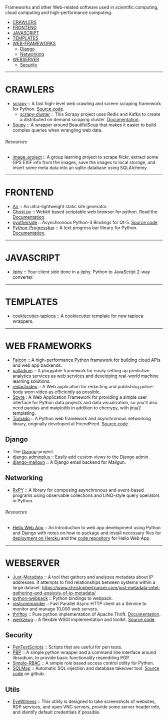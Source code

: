 Frameworks and other Web-related software used in scientific computing, cloud computing and high-performance computing.

+ [CRAWLERS](#crawlers)
+ [FRONTEND](#frontend)
+ [JAVASCRIPT](#javascript)
+ [TEMPLATES](#templates)
+ [WEB-FRAMEWORKS](#frameworks)
   + [Django](#django)
   + [Networking](#networking)
+ [WEBSERVER](#webserver)
   + [Security](#security)

----

# CRAWLERS
+ [scrapy](http://scrapy.org/) :: A fast high-level web crawling and screen scraping framework for Python. [Source code](https://github.com/scrapy/scrapy).
   + [scrapy-cluster](https://github.com/istresearch/scrapy-cluster) :: This Scrapy project uses Redis and Kafka to create a distributed on demand scraping cluster. [Documentation](http://scrapy-cluster.readthedocs.org/).
+ [Soupy](https://github.com/ChrisBeaumont/soupy) :: A wrapper around BeautifulSoup that makes it easier to build complex queries when wrangling web data.

###### Resources
+ [image_project](https://github.com/IEPUG/image_project) :: A group learning project to scrape flickr, extract some GPS EXIF info from the images, save the images to local storage, and insert some meta data into an sqlite database using SQLAlchemy.

----

# FRONTEND
+ [Air](https://github.com/audreyr/air) :: An ultra-lightweight static site generator. 
+ [Ghost.py](https://github.com/jeanphix/Ghost.py) :: Webkit based scriptable web browser for python. Read the [Documentation](http://ghost-py.readthedocs.org/en/latest/).
+ [pyotherside](http://thp.io/2011/pyotherside/) :: Asynchronous Python-3 Bindings for Qt-5. [Source code](https://github.com/thp/pyotherside)
+ [Python-Progressbar](https://github.com/WoLpH/python-progressbar) :: A text progress bar library for Python. [Documentation](http://progressbar-2.readthedocs.org/en/latest/).

----

# JAVASCRIPT
+ [jiphy](https://github.com/timothycrosley/jiphy) :: Your client side done in a jiphy. Python to JavaScript 2-way converter. 

----

# TEMPLATES
+ [cookiecutter-tapioca](https://github.com/vintasoftware/cookiecutter-tapioca) :: A cookiecutter template for new tapioca wrappers.

----

# WEB FRAMEWORKS
+ [Falcon](http://falconframework.org) :: A high-performance Python framework for building cloud APIs and web app backends.
+ [palladium](https://github.com/ottogroup/palladium) :: A pluggable framework for easily setting up predictive analytics services as web services and developing real-world machine learning solutions.
+ [redactvideo](https://github.com/seattle-police/redactvideo) :: A Web application for redacting and publishing police body worn video as efficiently as possible.
+ [Spyre](https://github.com/adamhajari/spyre) : A Web Application Framework for providing a simple user interface for Python data projects and data visualization, so you'll also need pandas and matplotlib in addition to cherrypy, with jinja2 templating. 
+ [Tornado](http://www.tornadoweb.org/) :: A Python web framework and asynchronous networking library, originally developed at FriendFeed. [Source code](https://github.com/tornadoweb/tornado).

## Django
+ The [Django](https://djangoproject.com)-project.
+ [django-adminplus](https://github.com/jsocol/django-adminplus) :: Easily add custom views to the Django admin. 
+ [django-mailgun](https://github.com/BradWhittington/django-mailgun) :: A Django email backend for Mailgun.

## Networking
+ [RxPY](https://github.com/ReactiveX/RxPY) :: A library for composing asynchronous and event-based programs using observable collections and LINQ-style query operators in Python.

###### Resources
+ [Hello Web App](http://hellowebapp.com) :: An Introduction to web app development using Python and Django with notes on how to package and install necessary files for [deployment on Heroku](https://github.com/hellowebapp/hellowebapp-deploy) and the [code repository](https://github.com/hellowebapp/hellowebapp-code) for Hello Web App.

----

# WEBSERVER
+ [Just-Metadata](https://github.com/ChrisTruncer/Just-Metadata) :: A tool that gathers and analyzes metadata about IP addresses. It attempts to find relationships between systems within a large dataset. https://www.christophertruncer.com/just-metadata-intel-gathering-and-analysis-of-ip-metadata/ 
+ [python-webpack](https://github.com/markfinger/python-webpack) :: Python bindings to webpack. 
+ [restcommander](https://github.com/eBay/restcommander) :: Fast Parallel Async HTTP client as a Service to monitor and manage 10,000 web servers.
+ [thriftpy](https://github.com/eleme/thriftpy) :: Pure python implementation of Apache Thrift. [Documentation](https://thriftpy.readthedocs.org/).
+ [werkzeug](http://werkzeug.pocoo.org/) :: A flexible WSGI implementation and toolkit. [Source code](https://github.com/mitsuhiko/werkzeug).

## Security
+ [PenTestScripts](https://github.com/ChrisTruncer/PenTestScripts) :: Scripts that are useful for pen tests.
+ [PBP](https://github.com/stef/pbp) :: A simple python wrapper and a command line interface around libsodium, to provide basic functionality resembling PGP. 
+ [Simple-RBAC](https://github.com/tonyseek/simple-rbac) :: A simple role based access control utility for Python. 
+ [SQLMap](http://sqlmap.org) :: Automatic SQL injection and database takeover tool. [Source code](https://github.com/sqlmapproject/sqlmap) on github.

## Utils
+ [EyeWitness](https://github.com/ChrisTruncer/EyeWitness) :: This utility is designed to take screenshots of websites, RDP services, and open VNC servers, provide some server header info, and identify default credentials if possible.


